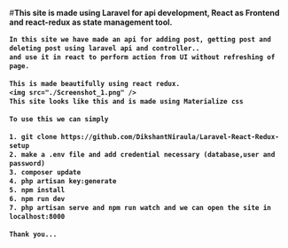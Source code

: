 #<b>This site is made using Laravel for api development, React as Frontend and react-redux as state management tool.
    
    In this site we have made an api for adding post, getting post and deleting post using laravel api and controller..
    and use it in react to perform action from UI without refreshing of page.
    
    This is made beautifully using react redux.
    <img src="./Screenshot_1.png" />
    This site looks like this and is made using Materialize css
    
    To use this we can simply
    
    1. git clone https://github.com/DikshantNiraula/Laravel-React-Redux-setup
    2. make a .env file and add credential necessary (database,user and password)
    3. composer update
    4. php artisan key:generate
    5. npm install
    6. npm run dev
    7. php artisan serve and npm run watch and we can open the site in localhost:8000
    
    Thank you...
